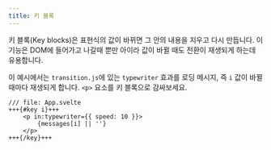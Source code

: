 ```yaml
---
title: 키 블록
---
```


키 블록(Key blocks)은 표현식의 값이 바뀌면 그 안의 내용을 지우고 다시 만듭니다. 이 기능은 DOM에 들어가고 나갈때 뿐만 아이라 값이 바뀔 때도 전환이 재생되게 하는데 유용합니다.

이 예시에서는 `transition.js`에 있는 `typewriter` 효과를 로딩 메시지, 즉 `i` 값이 바뀔 때마다 재생되게 합니다. `<p>` 요소를 키 블록으로 감싸보세요.

```svelte
/// file: App.svelte
+++{#key i}+++
	<p in:typewriter={{ speed: 10 }}>
		{messages[i] || ''}
	</p>
+++{/key}+++
```

